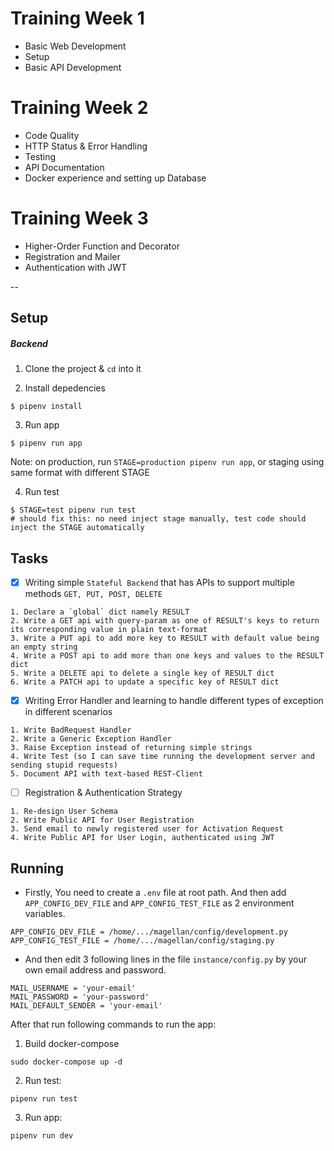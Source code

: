 # Training Week 1
- Basic Web Development
- Setup
- Basic API Development

# Training Week 2
- Code Quality
- HTTP Status & Error Handling
- Testing
- API Documentation
- Docker experience and setting up Database

# Training Week 3
- Higher-Order Function and Decorator
- Registration and Mailer
- Authentication with JWT

--

## Setup

##### Backend
1. Clone the project & `cd` into it

2. Install depedencies
``` shell
$ pipenv install
```

3. Run app
``` shell
$ pipenv run app
```

 Note: on production, run `STAGE=production pipenv run app`, or staging using same format with different STAGE

4. Run test

``` shell
$ STAGE=test pipenv run test
# should fix this: no need inject stage manually, test code should inject the STAGE automatically
```

## Tasks

- [x] Writing simple `Stateful Backend` that has APIs to support multiple methods `GET, PUT, POST, DELETE`
```
1. Declare a `global` dict namely RESULT
2. Write a GET api with query-param as one of RESULT's keys to return its corresponding value in plain text-format
3. Write a PUT api to add more key to RESULT with default value being an empty string
4. Write a POST api to add more than one keys and values to the RESULT dict
5. Write a DELETE api to delete a single key of RESULT dict
6. Write a PATCH api to update a specific key of RESULT dict
```


- [x] Writing Error Handler and learning to handle different types of exception in different scenarios

```
1. Write BadRequest Handler
2. Write a Generic Exception Handler
3. Raise Exception instead of returning simple strings
4. Write Test (so I can save time running the development server and sending stupid requests)
5. Document API with text-based REST-Client
```

- [ ] Registration & Authentication Strategy

```
1. Re-design User Schema
2. Write Public API for User Registration
3. Send email to newly registered user for Activation Request
4. Write Public API for User Login, authenticated using JWT
```

## Running
- Firstly, You need to create a `.env` file at root path. And then add `APP_CONFIG_DEV_FILE` and `APP_CONFIG_TEST_FILE` as 2  environment variables.
```
APP_CONFIG_DEV_FILE = /home/.../magellan/config/development.py
APP_CONFIG_TEST_FILE = /home/.../magellan/config/staging.py
```
- And then edit 3 following lines in the file `instance/config.py` by your own email address and password.
```
MAIL_USERNAME = 'your-email'
MAIL_PASSWORD = 'your-password'
MAIL_DEFAULT_SENDER = 'your-email'
```

After that run following commands to run the app:
1. Build docker-compose
```
sudo docker-compose up -d
```
2. Run test:
```
pipenv run test
```
3. Run app:
```
pipenv run dev
```
